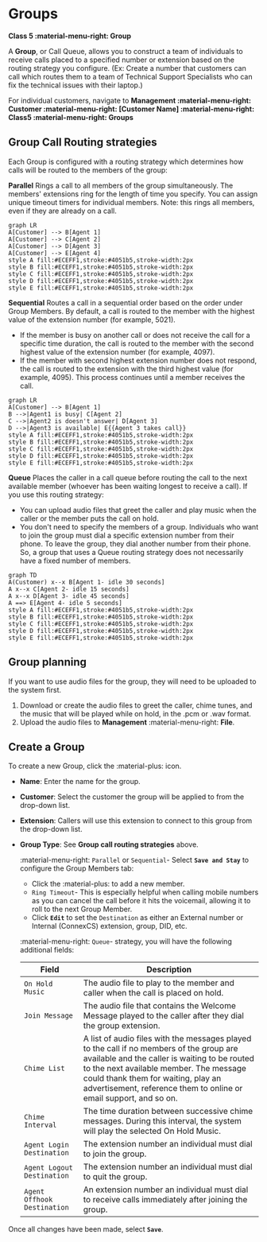 # Groups
**Class 5 :material-menu-right: Group**

A **Group**, or Call Queue, allows you to construct a team of individuals to receive calls placed to a specified number or extension based on the routing strategy you configure. (Ex: Create a number that customers can call which routes them to a team of Technical Support Specialists who can fix the technical issues with their laptop.)

For individual customers, navigate to **Management :material-menu-right: Customer :material-menu-right: [Customer Name] :material-menu-right: Class5 :material-menu-right: Groups**

## Group Call Routing strategies
Each Group is configured with a routing strategy which determines how calls will be routed to the members of the group:

**Parallel** Rings a call to all members of the group simultaneously. The members' extensions ring for the length of time you specify. You can assign unique timeout timers for individual members. Note: this rings all members, even if they are already on a call. 

```mermaid
graph LR
A[Customer] --> B[Agent 1]
A[Customer] --> C[Agent 2]
A[Customer] --> D[Agent 3]
A[Customer] --> E[Agent 4]
style A fill:#ECEFF1,stroke:#4051b5,stroke-width:2px
style B fill:#ECEFF1,stroke:#4051b5,stroke-width:2px
style C fill:#ECEFF1,stroke:#4051b5,stroke-width:2px
style D fill:#ECEFF1,stroke:#4051b5,stroke-width:2px
style E fill:#ECEFF1,stroke:#4051b5,stroke-width:2px
```

**Sequential** Routes a call in a sequential order based on the order under Group Members.  By default, a call is routed to the member with the highest value of the extension number (for example, 5021).
* If the member is busy on another call or does not receive the call for a specific time duration, the call is routed to the member with the second highest value of the extension number (for example, 4097). 
* If the member with second highest extension number does not respond, the call is routed to the extension with the third highest value (for example, 4095). This process continues until a member receives the call. 

```mermaid
graph LR
A[Customer] --> B[Agent 1]
B -->|Agent1 is busy| C[Agent 2]
C -->|Agent2 is doesn't answer| D[Agent 3]
D -->|Agent3 is available| E{{Agent 3 takes call}}
style A fill:#ECEFF1,stroke:#4051b5,stroke-width:2px
style B fill:#ECEFF1,stroke:#4051b5,stroke-width:2px
style C fill:#ECEFF1,stroke:#4051b5,stroke-width:2px
style D fill:#ECEFF1,stroke:#4051b5,stroke-width:2px
style E fill:#ECEFF1,stroke:#4051b5,stroke-width:2px
```

**Queue** Places the caller in a call queue before routing the call to the next available member (whoever has been waiting longest to receive a call). If you use this routing strategy:
* You can upload audio files that greet the caller and play music when the caller or the member puts the call on hold.
* You don't need to specify the members of a group. Individuals who want to join the group must dial a specific extension number from their phone. To leave the group, they dial another number from their phone. So, a group that uses a Queue routing strategy does not necessarily have a fixed number of members. 

```mermaid
graph TD
A(Customer) x--x B[Agent 1- idle 30 seconds]
A x--x C[Agent 2- idle 15 seconds]
A x--x D[Agent 3- idle 45 seconds]
A ==> E[Agent 4- idle 5 seconds]
style A fill:#ECEFF1,stroke:#4051b5,stroke-width:2px
style B fill:#ECEFF1,stroke:#4051b5,stroke-width:2px
style C fill:#ECEFF1,stroke:#4051b5,stroke-width:2px
style D fill:#ECEFF1,stroke:#4051b5,stroke-width:2px
style E fill:#ECEFF1,stroke:#4051b5,stroke-width:2px
```

## Group planning 
If you want to use audio files for the group, they will need to be uploaded to the system first. 
    
1. Download or create the audio files to greet the caller, chime tunes, and the music that will be played while on hold, in the .pcm or .wav format.
2. Upload the audio files to **Management** :material-menu-right: **File**.

## Create a Group
To create a new Group, click the :material-plus: icon.

+ **Name**: Enter the name for the group.
+ **Customer**: Select the customer the group will be applied to from the drop-down list.
+ **Extension**: Callers will use this extension to connect to this group from the drop-down list.
+ **Group Type**: See **Group call routing strategies** above.
    
    :material-menu-right: `Parallel` or `Sequential`- Select **`Save and Stay`** to configure the Group Members tab: 
        
     + Click the :material-plus: to add a new member.
     + `Ring Timeout`- This is especially helpful when calling mobile numbers as you can cancel the call before it hits the voicemail, allowing it to roll to the next Group Member.
     + Click **`Edit`** to set the `Destination` as either an External number or Internal (ConnexCS) extension, group, DID, etc. 
    
    :material-menu-right: `Queue`- strategy, you will have the following additional fields:

    |Field   |Description|
    |--------|----------------------|
    |`On Hold Music` |The audio file to play to the member and caller when the call is placed on hold.|
    |`Join Message` |The audio file that contains the Welcome Message played to the caller after they dial the group extension.|
    |`Chime List` |A list of audio files with the messages played to the call if no members of the group are available and the caller is waiting to be routed to the next available member. The message could thank them for waiting, play an advertisement, reference them to online or email support, and so on.|
    |`Chime Interval` |The time duration between successive chime messages. During this interval, the system will play the selected On Hold Music.|
    |`Agent Login Destination` |The extension number an individual must dial to join the group.|
    |`Agent Logout Destination` |The extension number an individual must dial to quit the group.|
    |`Agent Offhook Destination` |An extension number an individual must dial to receive calls immediately after joining the group.|

Once all changes have been made, select **`Save`**. 
